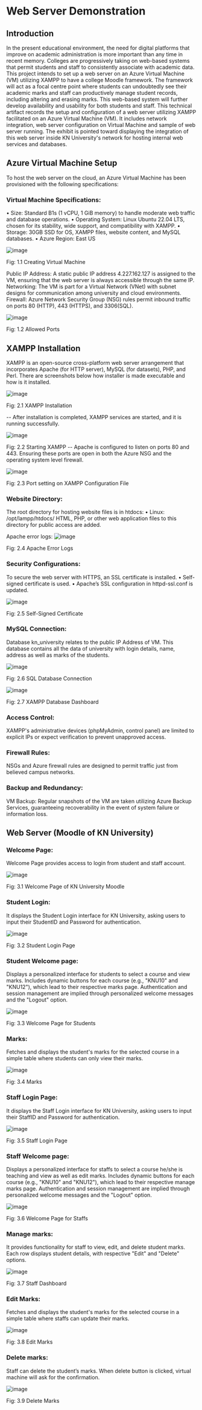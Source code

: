 # Web Server Demonstration
## Introduction
In the present educational environment, the need for digital platforms that improve on academic administration is more important than any time in recent memory. Colleges are progressively taking on web-based systems that permit students and staff to consistently associate with academic data. This project intends to set up a web server on an Azure Virtual Machine (VM) utilizing XAMPP to have a college Moodle framework. The framework will act as a focal centre point where students can undoubtedly see their academic marks and staff can productively manage student records, including altering and erasing marks. This web-based system will further develop availability and usability for both students and staff.
This technical artifact records the setup and configuration of a web server utilizing XAMPP facilitated on an Azure Virtual Machine (VM). It includes network integration, web server configuration on Virtual Machine and sample of web server running. The exhibit is pointed toward displaying the integration of this web server inside KN University's network for hosting internal web services and databases.

## Azure Virtual Machine Setup
To host the web server on the cloud, an Azure Virtual Machine has been provisioned with the following specifications:

### Virtual Machine Specifications:
•	Size: Standard B1s (1 vCPU, 1 GiB memory) to handle moderate web traffic and database operations.
•	Operating System: Linux Ubuntu 22.04 LTS, chosen for its stability, wide support, and compatibility with XAMPP.
•	Storage: 30GB SSD for OS, XAMPP files, website content, and MySQL databases.
•	Azure Region: East US

![image](https://github.com/user-attachments/assets/39911ecb-7090-44c6-9806-bc97292a462b)

Fig: 1.1 Creating Virtual Machine

Public IP Address: A static public IP address 4.227.162.127 is assigned to the VM, ensuring that the web server is always accessible through the same IP. 
Networking:
The VM is part for a Virtual Network (VNet) with subnet designs for communication among university and cloud environments.
Firewall: Azure Network Security Group (NSG) rules permit inbound traffic on ports 80 (HTTP), 443 (HTTPS), and 3306(SQL).

 ![image](https://github.com/user-attachments/assets/a5ce2766-2f60-4035-901e-a61d6bdfda36)

   Fig: 1.2 Allowed Ports

## XAMPP Installation
XAMPP is an open-source cross-platform web server arrangement that incorporates Apache (for HTTP server), MySQL (for datasets), PHP, and Perl. There are screenshots below how installer is made executable and how is it installed.

 ![image](https://github.com/user-attachments/assets/dc39dade-8f8e-4e5a-904f-c5af48058230)

Fig: 2.1 XAMPP Installation

-- After installation is completed, XAMPP services are started, and it is running successfully. 

 ![image](https://github.com/user-attachments/assets/e2715394-9b04-4a48-80f3-1fe493c1099d)

Fig: 2.2 Starting XAMPP
-- Apache is configured to listen on ports 80 and 443. Ensuring these ports are open in both the Azure NSG and the operating system level firewall.

 ![image](https://github.com/user-attachments/assets/72b7b897-fa9c-49cf-af68-9ddcd80b9a02)

Fig: 2.3 Port setting on XAMPP Configuration File

### Website Directory:
The root directory for hosting website files is in htdocs:
•	Linux: /opt/lampp/htdocs/
HTML, PHP, or other web application files to this directory for public access are added.

Apache error logs:
 ![image](https://github.com/user-attachments/assets/06932488-cd60-4360-9850-aa6d23024bf0)

Fig: 2.4 Apache Error Logs

### Security Configurations:
To secure the web server with HTTPS, an SSL certificate is installed.
•	Self-signed certificate is used.
•	 Apache’s SSL configuration in httpd-ssl.conf is updated.

 ![image](https://github.com/user-attachments/assets/770dbc25-803a-425a-ac0b-8c6da243847b)

Fig: 2.5 Self-Signed Certificate
### MySQL Connection:
Database kn_university relates to the public IP Address of VM. This database contains all the data of university with login details, name, address as well as marks of the students. 

 ![image](https://github.com/user-attachments/assets/8f4d4615-9a6d-483e-bc2a-2883679d1b71)

Fig: 2.6 SQL Database Connection

 ![image](https://github.com/user-attachments/assets/3dc9b14d-5daa-4081-b5c4-2f896627ea2f)

Fig: 2.7 XAMPP Database Dashboard



### Access Control:
XAMPP's administrative devices (phpMyAdmin, control panel) are limited to explicit IPs or expect verification to prevent unapproved access.

### Firewall Rules:
NSGs and Azure firewall rules are designed to permit traffic just from believed campus networks.

### Backup and Redundancy:
VM Backup: Regular snapshots of the VM are taken utilizing Azure Backup Services, guaranteeing recoverability in the event of system failure or information loss.


## Web Server (Moodle of KN University)

### Welcome Page:
Welcome Page provides access to login from student and staff account.

 ![image](https://github.com/user-attachments/assets/e30066be-da9b-4e21-9ac8-329c761d92a9)

Fig: 3.1 Welcome Page of KN University Moodle


### Student Login:
It displays the Student Login interface for KN University, asking users to input their StudentID and Password for authentication.

 ![image](https://github.com/user-attachments/assets/56e89ce7-1c3e-4a7c-9271-fa137e83dc54)

Fig: 3.2 Student Login Page 


### Student Welcome page:
Displays a personalized interface for students to select a course and view marks. Includes dynamic buttons for each course (e.g., "KNU10" and "KNU12"), which lead to their respective marks page. Authentication and session management are implied through personalized welcome messages and the "Logout" option.

 ![image](https://github.com/user-attachments/assets/ec37483a-fd45-4027-bf0a-1a9fdb4cea3f)

Fig: 3.3 Welcome Page for Students

### Marks:
Fetches and displays the student's marks for the selected course in a simple table where students can only view their marks.

 ![image](https://github.com/user-attachments/assets/d87fcb14-e5c5-49d2-bb67-bec4654af28a)

Fig: 3.4 Marks 

### Staff Login Page:
It displays the Staff Login interface for KN University, asking users to input their StaffID and Password for authentication.

 ![image](https://github.com/user-attachments/assets/51674261-7bc6-4c9b-adea-26a71d54bd8a)

Fig: 3.5 Staff Login Page 

### Staff Welcome page:
Displays a personalized interface for staffs to select a course he/she is teaching and view as well as edit marks. Includes dynamic buttons for each course (e.g., "KNU10" and "KNU12"), which lead to their respective manage marks page. Authentication and session management are implied through personalized welcome messages and the "Logout" option.

 ![image](https://github.com/user-attachments/assets/3fc80bc7-d356-4ed9-b90a-fe8d158c8b23)

Fig: 3.6 Welcome Page for Staffs

### Manage marks:
It provides functionality for staff to view, edit, and delete student marks. Each row displays student details, with respective "Edit" and "Delete" options. 

 ![image](https://github.com/user-attachments/assets/db25f946-94f0-4fed-aa60-1a8b4178a81e)

Fig: 3.7 Staff Dashboard

### Edit Marks:
Fetches and displays the student's marks for the selected course in a simple table where staffs can update their marks.

 ![image](https://github.com/user-attachments/assets/2e185ee6-6772-4109-9180-5d1112721a63)

Fig: 3.8 Edit Marks
### Delete marks:
Staff can delete the student’s marks. When delete button is clicked, virtual machine will ask for the confirmation.

 ![image](https://github.com/user-attachments/assets/b8ec5ed0-ee01-453c-928f-e00fa1ae8513)

Fig: 3.9 Delete Marks

